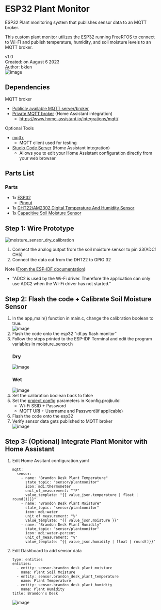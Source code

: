 # ESP32 Plant Monitor
ESP32 Plant monitoring system that publishes sensor data to an MQTT broker.

This custom plant monitor utilizes the ESP32 running FreeRTOS to connect to WI-FI and publish temperature, humidity, and soil moisture levels to an MQTT broker.

v1.0  
Created: on August 6 2023  
Author: bklen  
![image](https://github.com/bklen/esp32-plant-monitor/assets/6707864/2e4c311b-9e9d-4f68-a219-b0023e522d44)

## Dependencies
MQTT broker
  * [Publicly available MQTT server/broker](https://test.mosquitto.org/)
  * [Private MQTT broker](https://github.com/home-assistant/addons/blob/master/mosquitto/DOCS.md) (Home Assistant integration)
    * https://www.home-assistant.io/integrations/mqtt/

Optional Tools
  * [mqttx](https://mqttx.app/)
    * MQTT client used for testing
  * [Studio Code Server](https://github.com/hassio-addons/addon-vscode) (Home Assistant integration)
    * Allows you to edit your Home Assistant configuration directly from your web browser

## Parts List
### Parts
  * 1x [ESP32](https://a.co/d/2KYmtGQ)
     * [Pinout](https://i0.wp.com/randomnerdtutorials.com/wp-content/uploads/2018/08/ESP32-DOIT-DEVKIT-V1-Board-Pinout-30-GPIOs-Copy.png?quality=100&strip=all&ssl=1)
  * 1x [DHT22/AM2302 Digital Temperature And Humidity Sensor](https://a.co/d/7EfM90X)
  * 1x [Capacitive Soil Moisture Sensor](https://a.co/d/dryRND9)

## Step 1: Wire Prototype
![moisture_sensor_dry_calibration](https://github.com/bklen/esp32-plant-monitor/assets/6707864/0384db8d-674f-4a84-a8d5-9855474cc3c2)
  1. Connect the analog output from the soil moisture sensor to pin 33(ADC1 CH5)
  2. Connect the data out from the DHT22 to GPIO 32

Note ([From the ESP-IDF documentation](https://docs.espressif.com/projects/esp-idf/en/v4.2/esp32/api-reference/peripherals/adc.html))
- "ADC2 is used by the Wi-Fi driver. Therefore the application can only use ADC2 when the Wi-Fi driver has not started."

## Step 2: Flash the code + Calibrate Soil Moisture Sensor
  1. In the app_main() function in main.c, change the calibration boolean to true.  
    ![image](https://github.com/bklen/esp32-plant-monitor/assets/6707864/c2ff63b4-f97e-4e6d-b574-f7b62790fbaa)
  2. Flash the code onto the esp32 "idf.py flash monitor"
  3. Follow the steps printed to the ESP-IDF Terminal and edit the program variables in moisture_sensor.h  
     ### Dry
     ![image](https://github.com/bklen/esp32-plant-monitor/assets/6707864/fdf77546-e18a-4000-94de-56f6b72e100e)
     ### Wet
     ![image](https://github.com/bklen/esp32-plant-monitor/assets/6707864/74f3e667-6074-45e8-8d78-05b55aabfc30)
  4. Set the calibration boolean back to false
  5. Set the [project config](https://docs.espressif.com/projects/esp-idf/en/latest/esp32/api-reference/kconfig.html) parameters in Kconfig.projbuild
     * Wi-Fi SSID + Password
     * MQTT URI + Username and Password(if applicable)
  6. Flash the code onto the esp32
  7. Verify sensor data gets published to MQTT broker  
     ![image](https://github.com/bklen/esp32-plant-monitor/assets/6707864/3fbd3a8a-0111-409d-8505-5945d8ccf357)

## Step 3: (Optional) Integrate Plant Monitor with Home Assistant
  1. Edit Home Assitant configuration.yaml
     ```
     mqtt:
       sensor:
         - name: "Brandon Desk Plant Temperature"
           state_topic: "sensor/plantmonitor"
           icon: mdi:thermometer
           unit_of_measurement: "°F"
           value_template: "{{ value_json.temperature | float | round(1)}}"
         - name: "Brandon Desk Plant Moisture"
           state_topic: "sensor/plantmonitor"
           icon: mdi:water
           unit_of_measurement: "%"
           value_template: "{{ value_json.moisture }}"
         - name: "Brandon Desk Plant Humidity"
           state_topic: "sensor/plantmonitor"
           icon: mdi:water-percent
           unit_of_measurement: "%"
           value_template: "{{ value_json.humidity | float | round()}}"
     ```
  2. Edit Dashboard to add sensor data
     ```
     type: entities
     entities:
       - entity: sensor.brandon_desk_plant_moisture
         name: Plant Soil Moisture
       - entity: sensor.brandon_desk_plant_temperature
         name: Plant Temperature
       - entity: sensor.brandon_desk_plant_humidity
         name: Plant Humidity
     title: Brandon's Desk
     ```
     ![image](https://github.com/bklen/esp32-plant-monitor/assets/6707864/c275f738-0ce4-46a3-b3b6-4571bfce42e9)




